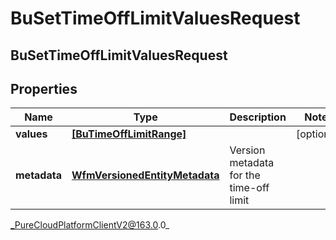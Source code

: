 # BuSetTimeOffLimitValuesRequest

## BuSetTimeOffLimitValuesRequest

## Properties

|Name | Type | Description | Notes|
|------------ | ------------- | ------------- | -------------|
| **values** | [**[BuTimeOffLimitRange]**](BuTimeOffLimitRange) |  | [optional] |
| **metadata** | [**WfmVersionedEntityMetadata**](WfmVersionedEntityMetadata) | Version metadata for the time-off limit | |



_PureCloudPlatformClientV2@163.0.0_
